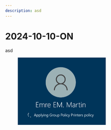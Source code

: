 ```yaml
---
description: asd
---
```


# 2024-10-10-ON

asd

<figure><img src=".gitbook/assets/Screenshot 2024-12-02 115021.jpg" alt="" width="280"><figcaption></figcaption></figure>
